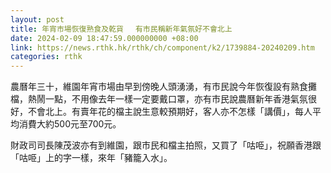 ```yaml
---
layout: post
title: 年宵市場恢復熟食及乾貨 　有市民稱新年氣氛好不會北上
date: 2024-02-09 18:47:59.000000000 +08:00
link: https://news.rthk.hk/rthk/ch/component/k2/1739884-20240209.htm
categories: rthk
---
```


農曆年三十，維園年宵市場由早到傍晚人頭湧湧，有市民說今年恢復設有熟食攤檔，熱鬧一點，不用像去年一樣一定要戴口罩，亦有市民說農曆新年香港氣氛很好，不會北上。有賣年花的檔主說生意較預期好，客人亦不怎樣「講價」，每人平均消費大約500元至700元。

財政司司長陳茂波亦有到維園，跟市民和檔主拍照，又買了「咕𠱸」，祝願香港跟「咕𠱸」上的字一樣，來年「豬籠入水」。
